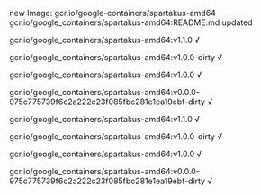 new Image: gcr.io/google-containers/spartakus-amd64
gcr.io/google_containers/spartakus-amd64:README.md updated 

gcr.io/google_containers/spartakus-amd64:v1.1.0 √

gcr.io/google_containers/spartakus-amd64:v1.0.0-dirty √

gcr.io/google_containers/spartakus-amd64:v1.0.0 √

gcr.io/google_containers/spartakus-amd64:v0.0.0-975c775739f6c2a222c23f085fbc281e1ea19ebf-dirty √

gcr.io/google_containers/spartakus-amd64:v1.1.0 √

gcr.io/google_containers/spartakus-amd64:v1.0.0-dirty √

gcr.io/google_containers/spartakus-amd64:v1.0.0 √

gcr.io/google_containers/spartakus-amd64:v0.0.0-975c775739f6c2a222c23f085fbc281e1ea19ebf-dirty √

